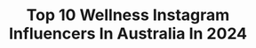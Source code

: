 ---
title: Top 10 Wellness Instagram Influencers In Australia In 2024
description: >-
  Find top wellness Instagram influencers in Australia in 2024. Most popular hashtags: #ad #selfcare #morningroutine #healthylifestyle.
platform: Instagram
hits: 211
text_top: See the best Instagram accounts on inBeat.
text_bottom: Our platform aggregates 211 Instagram influencers like this in Australia for you to pitch.
profiles:
  - username: "aeilign"
    fullname: >-
      ♡ angie
    bio: >-
      🪷 syd, aus // mini vlogs, wellness, hobbies 🎐soul care; soft living˚ ♡ ·˚ ₊˚ˑ༄ؘ — align with your soul 📔🌱🌼 🧸🌙 💌 pr/collab: aeilignn@gmail.com
    location: "Australia"
    followers: 49535
    engagement: 1505
    commentsToLikes: 0.028745
    id: clnrydtlqezai0j08v9xmalbc
    verified: false
    hashtags: "#journaling, #sydney, #australia, #digitaldiary"
  - username: "spoonful_of_sarah"
    fullname: >-
      Sarah Davidson (Holloway)
    bio: >-
      ✌🏼 Lawyer turned funtrepreneur 🎧 @seize_the_yay™ 📺 @wellnessaustralia @channel7 presenter 📖 Best selling author, speaker, MC
    location: "Australia"
    followers: 128671
    engagement: 909
    commentsToLikes: 0.011680
    id: ck1343nyeujgg0i191y9cnojs
    verified: true
    hashtags: "#bloops, #bunningsinspo, #partner, #ad"
  - username: "greymurmurs"
    fullname: >-
      Alisha 🌿
    bio: >-
      founder & storyteller @brightsidejournal documenting my travels, lifestyle & wellness rituals
    location: "Australia"
    followers: 48698
    engagement: 1718
    commentsToLikes: 0.012293
    id: clik9aohnaqhb0j081eug0k9j
    verified: false
    hashtags: "#undyingloveforbasics, #2023, #ootd"
  - username: "arin.things"
    fullname: >-
      Arin | makeup ⋆ skincare ⋆ beauty
    bio: >-
      • Beauty ⋆ Wellness ⋆ Lifestyle • Enquiries ⇢ info.arinthings@gmail.com • Australia 🇦🇺
    location: "Australia"
    followers: 37399
    engagement: 304
    commentsToLikes: 0.102691
    id: cl7gbc22us3uw0i23m4mb68tt
    verified: false
    hashtags: "#asmrbeauty, #thatgirlaesthetic, #ad, #everythingshower"
  - username: "_chelseaforbes"
    fullname: >-
      Chels Forbes
    bio: >-
      QLD, AUS 🤍 Movement master trainer & Wellness ambassador contact@chelseaforbes.com.au - for all enquires 💌
    location: "Australia"
    followers: 8677
    engagement: 297
    commentsToLikes: 0.041673
    id: clik9amogap9x0j0872p0o8ul
    verified: false
    hashtags: "#gifted, #simkaskin, #omega3, #simkasquad"
  - username: "tessshanahan"
    fullname: >-
      Tess Shanahan
    bio: >-
      Model • Presenter • Wellness • Business @project.no4 🏠🔨
    location: "Australia"
    followers: 196207
    engagement: 281
    commentsToLikes: 0.000648
    id: ck0w0xfoegigy0i19ylsaoob6
    verified: false
    hashtags: "#beckham, #pregnancy, #mfw, #mfw23"
  - username: "bellas___life"
    fullname: >-
      BELLA SOPHIA, CPT
    bio: >-
      miami, fl recipes fitness wellness & life things B.S. Health Science & CPT bella@vivemanagement.com.au
    location: "Australia"
    followers: 99136
    engagement: 274
    commentsToLikes: 0.009058
    id: ckmw1aluy5ll40j23yuwuvvyf
    verified: false
    hashtags: "#balancedlifestyle, #selflove, #wellnessaesthetic, #motivation"
  - username: "baylee_saltmarsh"
    fullname: >-
      BAYLEE SALTMARSH
    bio: >-
      Pilates X Fitness X Wellness Find me at @palmheightsathletics @palmheightsgc Contact: balancebybaylee@gmail.com Passion project @balancebybaylee
    location: "Australia"
    followers: 52547
    engagement: 241
    commentsToLikes: 0.031725
    id: ck55jrh2axm180i11kuil0y3b
    verified: false
    hashtags: "#pilatesreformer, #pilateslovers, #pilatesinspiration, #reformerpilates"
  - username: "nourishfulsabrina"
    fullname: >-
      Sabrina | Melbourne food & lifestyle 🤍
    bio: >-
      @sabrinaa.lu_ | melb gal romanticising life✨ wellness, recipes, eats & experiences ❤️ 15% off @nakedharvestsupplements “SABRINA15” 💌 Collabs~DM/email
    location: "Australia"
    followers: 25113
    engagement: 217
    commentsToLikes: 0.114376
    id: ck5c6i2nk5hbl0i11si0axatk
    verified: false
    hashtags: "#seoulcafe, #pinterestaesthetic, #melbournecafe, #pinterestinspired"
  - username: "deanogladstone"
    fullname: >-
      Dean Gladstone
    bio: >-
      Helping people 🫶Breathwork Coach,PT, Wellness, Stress management n Bondi Lifeguard 💪human performance @powerofthebreath app
    location: "Australia"
    followers: 59668
    engagement: 165
    commentsToLikes: 0.021680
    id: ck6u1856ok67e0j71jmoce5yt
    verified: false
    hashtags: "#wimhof, #breathwork, #myotape, #oxygenadvantage"
---